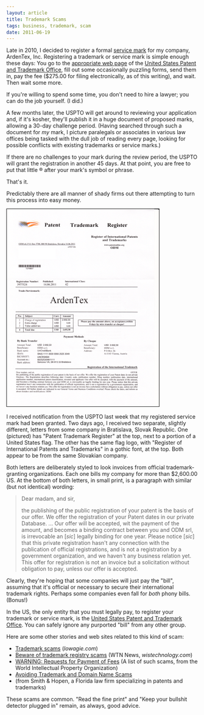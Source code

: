 ```yaml
---
layout: article
title: Trademark Scams
tags: business, trademark, scam
date: 2011-06-19
---
```


Late in 2010, I decided to register a formal [service mark][] for my
company, ArdenTex, Inc. Registering a trademark or service mark is simple
enough these days: You go to the [appropriate web page][] of the
[United States Patent and Trademark Office][], fill out some occasionally
puzzling forms, send them in, pay the fee ($275.00 for filing
electronically, as of this writing), and wait. Then wait some more.

If you're willing to spend some time, you don't need to hire a lawyer; you
can do the job yourself. (I did.)

A few months later, the USPTO will get around to reviewing your application
and, if it's kosher, they'll publish it in a huge document of proposed
marks, allowing a 30-day challenge period. (Having searched through such a
document for *my* mark, I picture paralegals or associates in various law
offices being tasked with the dull job of reading every page, looking for
possible conflicts with existing trademarks or service marks.)

If there are no challenges to your mark during the review period, the USPTO
will grant the registration in another 45 days. At that point, you are free
to put that little &reg; after your mark's symbol or phrase.

That's it.

Predictably there are all manner of shady firms out there attempting to
turn this process into easy money.

<a href="trademark-scam-letter.html" title="Click for larger version"><img src="trademark-scam-letter-sm.png" width="400" height="518" class="image-right" style="border: 1px solid black !important"></a>

I received notification from the USPTO last week that my registered service
mark had been granted. Two days ago, I received two separate, slightly
different, letters from some company in Bratislava, Slovak Republic. One
(pictured) has "Patent Trademark Register" at the top, next to a portion of
a United States flag. The other has the same flag logo, with "Register of
International Patents and Trademarks" in a gothic font, at the top. Both
appear to be from the same Slovakian company.

Both letters are deliberately styled to look invoices from official
trademark-granting organizations. Each one bills my company for more than
$2,600.00 US. At the bottom of both letters, in small print, is a paragraph
with similar (but not identical) wording:

> Dear madam, and sir,
>
> the publishing of the public registration of your patent is the basis of
> our offer. We offer the registration of your Patent dates in our private
> Database.  ...  Our offer will be accepted, wit the payment of the amount,
> and becomes a binding contract between you and ODM srl, is irrevocable
> an \[*sic*\] legally binding for one year. Please notice \[*sic*\] that this
> private registration hasn't any connection with the publication of official
> registrations, and is not a registration by a government organization, and
> we haven't any business relation yet. This offer for registration is not an
> invoice but a solicitation without obligation to pay, unless our offer is
> accepted.

Clearly, they're hoping that some companies will just pay the "bill",
assuming that it's official or necessary to secure their
international trademark rights. Perhaps some companies even fall for *both*
phony bills. (Bonus!)

In the US, the only entity that you must legally pay, to register your
trademark or service mark, is the
[United States Patent and Trademark Office][]. You can safely ignore any
purported "bill" from any other group.

Here are some other stories and web sites related to this kind of scam:

* [Trademark scams](http://www.lowagie.com/tmscams) (*lowagie.com*)
* [Beware of trademark registry scams](http://wistechnology.com/articles/6943/)
  (WTN News, *wistechnology.com*)
* [WARNING: Requests for Payment of Fees](http://www.wipo.int/pct/en/warning/pct_warning.html)
  (A list of such scams, from the World Intellectual Property Organization)
* [Avoiding Trademark and Domain Name Scams](http://www.smithhopen.com/trademark_scams.aspx)
* (from Smith &amp; Hopen, a Florida law firm specializing in patents and trademarks)

These scams are common. "Read the fine print" and "Keep your bullshit
detector plugged in" remain, as always, good advice.

[service mark]: http://en.wikipedia.org/wiki/Service_mark
[appropriate web page]: http://www.uspto.gov/trademarks/teas/initial_app.jsp
[United States Patent and Trademark Office]: http://www.uspto.gov/

